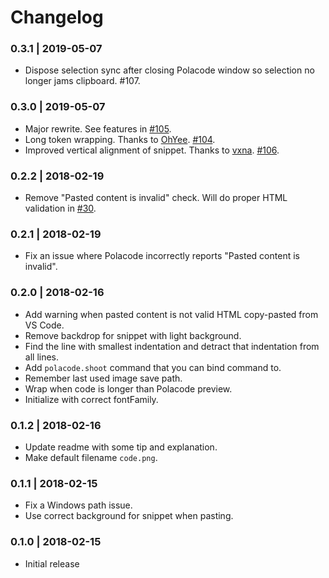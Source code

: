 # Changelog

### 0.3.1 | 2019-05-07

- Dispose selection sync after closing Polacode window so selection no longer jams clipboard. #107.

### 0.3.0 | 2019-05-07

- Major rewrite. See features in [#105](https://github.com/octref/polacode/pull/105).
- Long token wrapping. Thanks to [OhYee](https://github.com/OhYee). [#104](https://github.com/octref/polacode/pull/104).
- Improved vertical alignment of snippet. Thanks to [vxna](https://github.com/vxna). [#106](https://github.com/octref/polacode/pull/106).

### 0.2.2 | 2018-02-19

- Remove "Pasted content is invalid" check. Will do proper HTML validation in [#30](https://github.com/octref/polacode/issues/30).

### 0.2.1 | 2018-02-19

- Fix an issue where Polacode incorrectly reports "Pasted content is invalid".

### 0.2.0 | 2018-02-16

- Add warning when pasted content is not valid HTML copy-pasted from VS Code.
- Remove backdrop for snippet with light background.
- Find the line with smallest indentation and detract that indentation from all lines.
- Add `polacode.shoot` command that you can bind command to.
- Remember last used image save path.
- Wrap when code is longer than Polacode preview.
- Initialize with correct fontFamily.

### 0.1.2 | 2018-02-16

- Update readme with some tip and explanation.
- Make default filename `code.png`.

### 0.1.1 | 2018-02-15

- Fix a Windows path issue.
- Use correct background for snippet when pasting.

### 0.1.0 | 2018-02-15

- Initial release